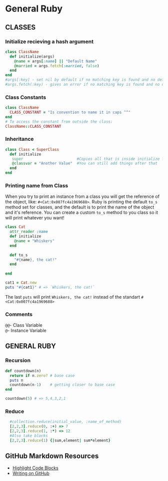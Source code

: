 # General Ruby 

## CLASSES
### Initialize recieving a hash argument
```ruby
class ClassName
  def initialize(args)
    @name = args[:name] || "Default Name"
    @married = args.fetch(:married, false)
  end
end
#args[:key] - set nil by default if no matching key is found and no default is given  
#args.fetch(:key) - gives an error if no matching key is found and no default is given  
```
### Class Constants
```ruby
class ClassName
  CLASS_CONSTANT = "Is convention to name it in caps ^^"
end
# To access the constant from outside the class:
ClassName::CLASS_CONSTANT
```
### Inheritance
```ruby
class Class < SuperClass
  def initialize
   super                        #Copies all that is inside initialize from SuperClass
   @classvar = "Another Value"  #You can still add things after that
  end 
end
```
### Printing name from Class
When you try to print an instance from a class you will get the reference of the object, like: `#<Cat:0x007fc4a1969688>`. Ruby is printing the default `to_s` method set for classes, and the default is to print the name of the object and it's reference. You can create a custom `to_s` method to you class so it will print whatever you want! 
```ruby
class Cat
  attr_reader :name
  def initialize
    @name = "Whiskers"
  end 
  
  def to_s
    "#{name}, the cat!"
  end
  
end

cat1 = Cat.new
puts "#{cat1}" # => `Whiskers, the cat!`
```
The last `puts` will print `Whiskers, the cat!` instead of the standart `#<Cat:0x007fc4a1969688>`
### Comments
`@@`- Class Variable  
`@`- Instance Variable  

## GENERAL RUBY
### Recursion
```ruby
def countdown(n)
  return if n.zero? # base case
  puts n
  countdown(n-1)    # getting closer to base case
end

countdown(5) # => 5,4,3,2,1
```
### Reduce
```ruby 
  #collection.reduce(initial_value, :name_of_method)
  [2,2,3].reduce(0, :+) => 7
  [2,2,3].reduce(1, :*) => 12
  #Also take blocks
  [2,2,3].reduce(1) {|sum,element| sum*element}
```

## GitHub Markdown Resources
- [Highlight Code Blocks](https://help.github.com/articles/creating-and-highlighting-code-blocks/)
- [Writing on GitHub](https://help.github.com/categories/writing-on-github/)
